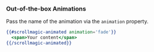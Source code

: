 ### Out-of-the-box Animations

Pass the name of the animation via the `animation` property.

```handlebars
{{#scrollmagic-animated animation='fade'}}
  <span>Your content</span>
{{/scrollmagic-animated}}
```
